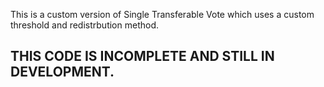 This is a custom version of Single Transferable Vote which uses a custom threshold and redistrbution method.

## THIS CODE IS INCOMPLETE AND STILL IN DEVELOPMENT.
